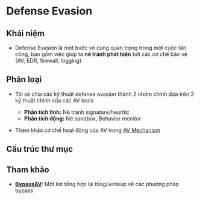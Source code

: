# Defense Evasion

## Khái niệm
- Defense Evasion là một bước vô cùng quan trọng trong một cuộc tấn công, bao gồm việc giúp ta **né tránh phát hiện** bởi các cơ chế bảo vệ (AV, EDR, firewall, logging)

## Phân loại

- Tôi sẽ chia các kỹ thuật defense evasion thành 2 nhóm chính dựa trên 2 kỹ thuật chính của các AV tools
    - **Phân tích tĩnh:** Né tránh signature/heuritic
    - **Phân tích động:** Né sandbox, Behavior monitor

- Tham khảo cơ chế hoạt động của AV trong [AV Mechanism](./AV_Mechanism.md)

## Cấu trúc thư mục


## Tham khảo

- **[BypassAV](https://github.com/matro7sh/BypassAV):** Một list tổng hợp lại blog/writeup về các phương pháp bypass